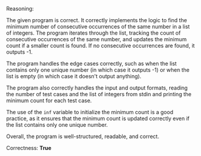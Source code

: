 Reasoning:

The given program is correct. It correctly implements the logic to find the minimum number of consecutive occurrences of the same number in a list of integers. The program iterates through the list, tracking the count of consecutive occurrences of the same number, and updates the minimum count if a smaller count is found. If no consecutive occurrences are found, it outputs -1.

The program handles the edge cases correctly, such as when the list contains only one unique number (in which case it outputs -1) or when the list is empty (in which case it doesn't output anything).

The program also correctly handles the input and output formats, reading the number of test cases and the list of integers from stdin and printing the minimum count for each test case.

The use of the `inf` variable to initialize the minimum count is a good practice, as it ensures that the minimum count is updated correctly even if the list contains only one unique number.

Overall, the program is well-structured, readable, and correct.

Correctness: **True**